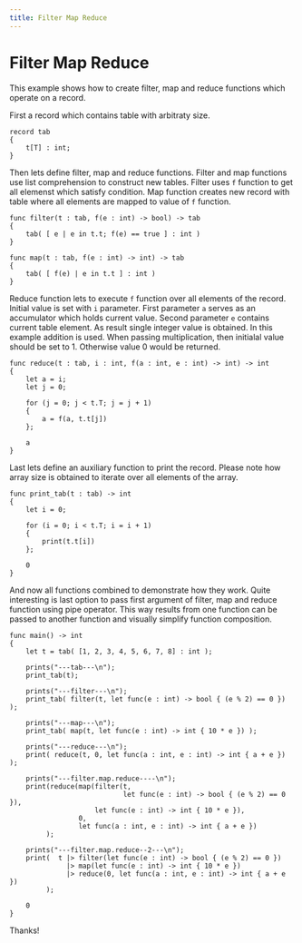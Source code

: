 ```yaml
---
title: Filter Map Reduce
---
```


# Filter Map Reduce

This example shows how to create filter, map and reduce functions which
operate on a record.

First a record which contains table with arbitraty size.

```never
record tab
{
    t[T] : int;
}
```

Then lets define filter, map and reduce functions. Filter and map
functions use list comprehension to construct new tables. Filter
uses ```f``` function to get all elemenst which satisfy condition.
Map function creates new record with table where all elements
are mapped to value of ```f``` function.

```never
func filter(t : tab, f(e : int) -> bool) -> tab
{
    tab( [ e | e in t.t; f(e) == true ] : int )
}

func map(t : tab, f(e : int) -> int) -> tab
{
    tab( [ f(e) | e in t.t ] : int )
}
```

Reduce function lets to execute ```f``` function over all elements
of the record. Initial value is set with ```i``` parameter. First
parameter ```a``` serves as an accumulator which holds current value.
Second parameter ```e``` contains current table element. As result
single integer value is obtained. In this example addition is used.
When passing multiplication, then initialal value should be set to 1.
Otherwise value 0 would be returned.

```never
func reduce(t : tab, i : int, f(a : int, e : int) -> int) -> int
{
    let a = i;
    let j = 0;

    for (j = 0; j < t.T; j = j + 1)
    {
        a = f(a, t.t[j])
    };

    a
}
```

Last lets define an auxiliary function to print the record.
Please note how array size is obtained to iterate over all elements of the array.

```never
func print_tab(t : tab) -> int
{
    let i = 0;

    for (i = 0; i < t.T; i = i + 1)
    {
        print(t.t[i])
    };

    0
}
```

And now all functions combined to demonstrate how they work. Quite interesting is
last option to pass first argument of filter, map and reduce function using pipe
operator. This way results from one function can be passed to another function and
visually simplify function composition.

```never
func main() -> int
{
    let t = tab( [1, 2, 3, 4, 5, 6, 7, 8] : int );

    prints("---tab---\n");
    print_tab(t);

    prints("---filter---\n");
    print_tab( filter(t, let func(e : int) -> bool { (e % 2) == 0 }) );

    prints("---map---\n");
    print_tab( map(t, let func(e : int) -> int { 10 * e }) );

    prints("---reduce---\n");
    print( reduce(t, 0, let func(a : int, e : int) -> int { a + e }) );

    prints("---filter.map.reduce----\n");
    print(reduce(map(filter(t,
                            let func(e : int) -> bool { (e % 2) == 0 }),
                     let func(e : int) -> int { 10 * e }),
                 0,
                 let func(a : int, e : int) -> int { a + e })
         );

    prints("---filter.map.reduce--2---\n");
    print(  t |> filter(let func(e : int) -> bool { (e % 2) == 0 })
              |> map(let func(e : int) -> int { 10 * e })
              |> reduce(0, let func(a : int, e : int) -> int { a + e })
         );

    0
}
```

Thanks!


